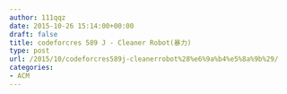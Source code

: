 ```yaml
---
author: 111qqz
date: 2015-10-26 15:14:00+00:00
draft: false
title: codeforcres 589 J - Cleaner Robot(暴力)
type: post
url: /2015/10/codeforcres589j-cleanerrobot%28%e6%9a%b4%e5%8a%9b%29/
categories:
- ACM
---
```


